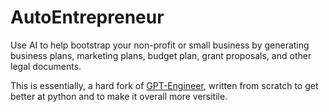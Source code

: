 # AutoEntrepreneur
Use AI to help bootstrap your non-profit or small business by generating business plans, marketing plans, budget plan, grant proposals, and other legal documents.

This is essentially, a hard fork of [GPT-Engineer](https://github.com/AntonOsika/gpt-engineer/tree/main), written from scratch to get better at python and to make it overall more versitile.
